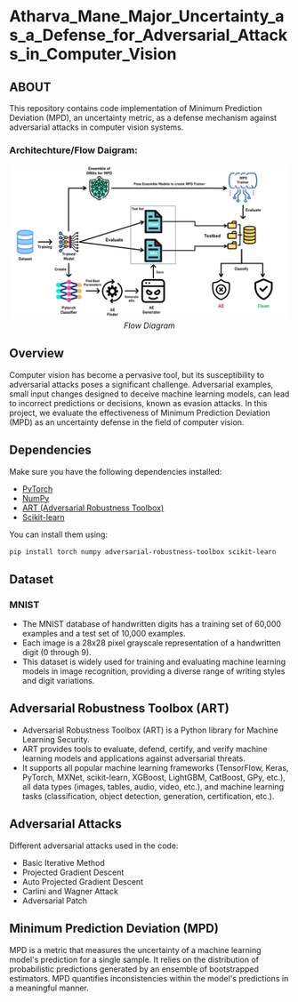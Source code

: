 # Atharva_Mane_Major_Uncertainty_as_a_Defense_for_Adversarial_Attacks_in_Computer_Vision

## ABOUT
This repository contains code implementation of Minimum Prediction Deviation (MPD), an uncertainty metric, as a defense mechanism against adversarial attacks in computer vision systems.

### Architechture/Flow Daigram:
<p align="center">
  <img src="Architechture Diagram.png?raw=true" alt="Flow Diagram">
  <br />
  <em>Flow Diagram</em>
</p>

## Overview

Computer vision has become a pervasive tool, but its susceptibility to adversarial attacks poses a significant challenge. Adversarial examples, small input changes designed to deceive machine learning models, can lead to incorrect predictions or decisions, known as evasion attacks. In this project, we evaluate the effectiveness of Minimum Prediction Deviation (MPD) as an uncertainty defense in the field of computer vision.

## Dependencies

Make sure you have the following dependencies installed:

- [PyTorch](https://pytorch.org/)
- [NumPy](https://numpy.org/)
- [ART (Adversarial Robustness Toolbox)](https://github.com/Trusted-AI/adversarial-robustness-toolbox)
- [Scikit-learn](https://scikit-learn.org/stable/)
  
You can install them using:

```bash
pip install torch numpy adversarial-robustness-toolbox scikit-learn
```
## Dataset

### MNIST

- The MNIST database of handwritten digits has a training set of 60,000 examples and a test set of 10,000 examples.
- Each image is a 28x28 pixel grayscale representation of a handwritten digit (0 through 9).
- This dataset is widely used for training and evaluating machine learning models in image recognition, providing a diverse range of writing styles and digit variations.

## Adversarial Robustness Toolbox (ART)

- Adversarial Robustness Toolbox (ART) is a Python library for Machine Learning Security.
- ART provides tools to evaluate, defend, certify, and verify machine learning models and applications against adversarial threats.
- It supports all popular machine learning frameworks (TensorFlow, Keras, PyTorch, MXNet, scikit-learn, XGBoost, LightGBM, CatBoost, GPy, etc.), all data types (images, tables, audio, video, etc.), and machine learning tasks (classification, object detection, generation, certification, etc.).

## Adversarial Attacks

Different adversarial attacks used in the code:

- Basic Iterative Method
- Projected Gradient Descent
- Auto Projected Gradient Descent
- Carlini and Wagner Attack
- Adversarial Patch

## Minimum Prediction Deviation (MPD)

MPD is a metric that measures the uncertainty of a machine learning model's prediction for a single sample. It relies on the distribution of probabilistic predictions generated by an ensemble of bootstrapped estimators. MPD quantifies inconsistencies within the model's predictions in a meaningful manner.

